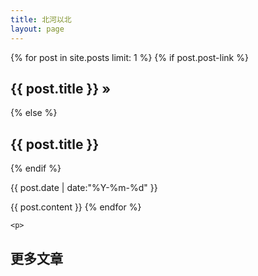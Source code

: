 ```yaml
---
title: 北河以北
layout: page
---
```


<div id="toc">
    {% for post in site.posts limit: 1 %}
        {% if post.post-link %}
        <h2><a href="{{ post.post-link }}" title="External link">{{ post.title }}</a> <a href="{{ post.url }}" title="Permanent link to: '{{ post.title }}'">&raquo;</a></h2>
        {% else %}
        <h2><a href="{{ site.url }}{{ post.url }}" title="Permanent link to: '{{ post.title }}'">{{ post.title }}</a></h2>
        {% endif %}
<p id="tip-info">{{ post.date | date:"%Y-%m-%d" }}</p>
        {{ post.content }}
    {% endfor %}
    
    <p>
   <h2> <a href="{{ site.url }}/archive">更多文章 </a></h2>
    </p>
</div>

